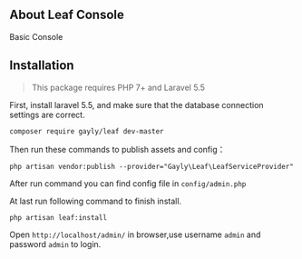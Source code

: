 ## About Leaf Console

Basic Console

Installation
------------

> This package requires PHP 7+ and Laravel 5.5

First, install laravel 5.5, and make sure that the database connection settings are correct.

```
composer require gayly/leaf dev-master
```

Then run these commands to publish assets and config：

```
php artisan vendor:publish --provider="Gayly\Leaf\LeafServiceProvider"
```
After run command you can find config file in `config/admin.php`

At last run following command to finish install.
```
php artisan leaf:install
```

Open `http://localhost/admin/` in browser,use username `admin` and password `admin` to login.
